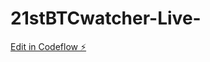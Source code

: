 # 21stBTCwatcher-Live-

[Edit in Codeflow ⚡️](https://stackblitz.com/~/github.com/21stChrom/21stBTCwatcher-Live-)